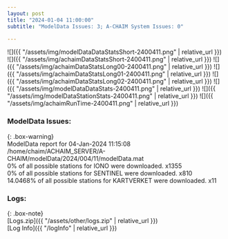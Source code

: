 ```yaml
---
layout: post
title: "2024-01-04 11:00:00"
subtitle: "ModelData Issues: 3; A-CHAIM System Issues: 0"

---
```


![]({{ "/assets/img/modelDataDataStatsShort-2400411.png" | relative_url }})
![]({{ "/assets/img/achaimDataStatsShort-2400411.png" | relative_url }})
![]({{ "/assets/img/achaimDataStatsLong00-2400411.png" | relative_url }})
![]({{ "/assets/img/achaimDataStatsLong01-2400411.png" | relative_url }})
![]({{ "/assets/img/achaimDataStatsLong02-2400411.png" | relative_url }})
![]({{ "/assets/img/modelDataDataStats-2400411.png" | relative_url }})
![]({{ "/assets/img/modelDataStationStats-2400411.png" | relative_url }})
![]({{ "/assets/img/achaimRunTime-2400411.png" | relative_url }})


### ModelData Issues:  
  
{: .box-warning}  
 ModelData report for 04-Jan-2024 11:15:08   
 /home/chaim/ACHAIM_SERVER/A-CHAIM/modelData/2024/004/11/modelData.mat   
 0% of all possible stations for IONO were downloaded. x1355   
 0% of all possible stations for SENTINEL were downloaded. x810   
 14.0468% of all possible stations for KARTVERKET were downloaded. x11   
  


### Logs:  
  
{: .box-note}  
[Logs.zip]({{ "/assets/other/logs.zip" | relative_url }})  
[Log Info]({{ "/logInfo" | relative_url }})  
